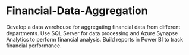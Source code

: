 # Financial-Data-Aggregation
Develop a data warehouse for aggregating financial data from different departments. Use SQL Server for data processing and Azure Synapse Analytics to perform financial analysis. Build reports in Power BI to track financial performance.
